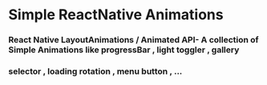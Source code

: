 # Simple ReactNative Animations




### React Native LayoutAnimations / Animated API-  A collection of Simple Animations like progressBar , light toggler , gallery 
### selector , loading rotation , menu button ,  ...  


